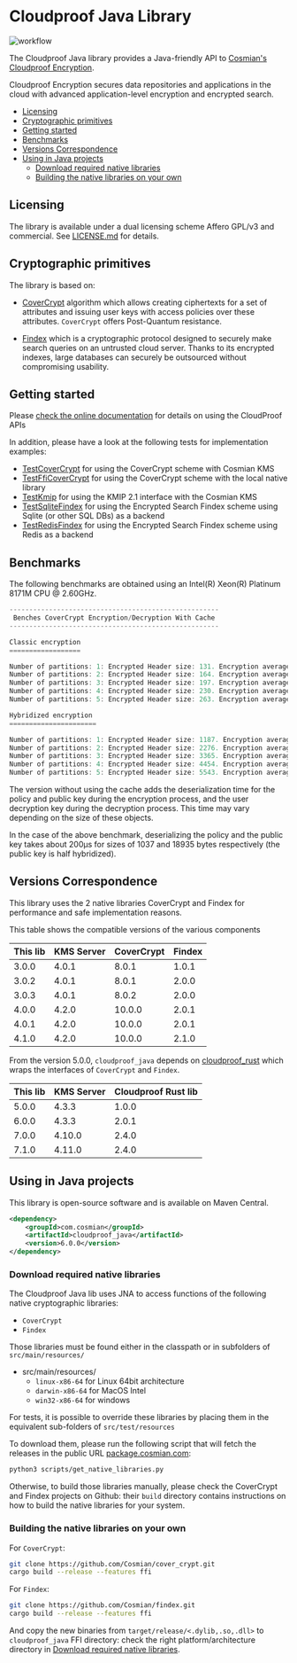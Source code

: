# Cloudproof Java Library

![workflow](https://github.com/Cosmian/cloudproof_java/actions/workflows/ci.yml/badge.svg)

The Cloudproof Java library provides a Java-friendly API to [Cosmian's Cloudproof Encryption](https://docs.cosmian.com/).

Cloudproof Encryption secures data repositories and applications in the cloud with advanced application-level encryption and encrypted search.

<!-- toc -->

- [Licensing](#licensing)
- [Cryptographic primitives](#cryptographic-primitives)
- [Getting started](#getting-started)
- [Benchmarks](#benchmarks)
- [Versions Correspondence](#versions-correspondence)
- [Using in Java projects](#using-in-java-projects)
  * [Download required native libraries](#download-required-native-libraries)
  * [Building the native libraries on your own](#building-the-native-libraries-on-your-own)

<!-- tocstop -->

## Licensing

The library is available under a dual licensing scheme Affero GPL/v3 and commercial. See [LICENSE.md](LICENSE.md) for details.

## Cryptographic primitives

The library is based on:

- [CoverCrypt](https://github.com/Cosmian/cover_crypt) algorithm which allows
creating ciphertexts for a set of attributes and issuing user keys with access
policies over these attributes. `CoverCrypt` offers Post-Quantum resistance.

- [Findex](https://github.com/Cosmian/findex) which is a cryptographic protocol designed to securely make search queries on
an untrusted cloud server. Thanks to its encrypted indexes, large databases can
securely be outsourced without compromising usability.

## Getting started

Please [check the online documentation](https://docs.cosmian.com/) for details on using the CloudProof APIs

In addition, please have a look at the following tests for implementation examples:

- [TestCoverCrypt](./src/test/java/com/cosmian/TestKmsCoverCrypt.java) for using the CoverCrypt scheme with Cosmian KMS
- [TestFfiCoverCrypt](./src/test/java/com/cosmian/TestNativeCoverCrypt.java) for using the CoverCrypt scheme with the local native library
- [TestKmip](./src/test/java/com/cosmian/TestKmip.java) for using the KMIP 2.1 interface with the Cosmian KMS
- [TestSqliteFindex](./src/test/java/com/cosmian/findex/TestSqlite.java) for using the Encrypted Search Findex scheme using Sqlite (or other SQL DBs) as a backend
- [TestRedisFindex](./src/test/java/com/cosmian/findex/TestRedis.java) for using the Encrypted Search Findex scheme using Redis as a backend

## Benchmarks

The following benchmarks are obtained using an Intel(R) Xeon(R) Platinum 8171M CPU @ 2.60GHz.

```c
-----------------------------------------------------
 Benches CoverCrypt Encryption/Decryption With Cache
-----------------------------------------------------

Classic encryption
==================

Number of partitions: 1: Encrypted Header size: 131. Encryption average time: 262971ns (262µs). Decryption average time: 221256ns (221µs)
Number of partitions: 2: Encrypted Header size: 164. Encryption average time: 347328ns (347µs). Decryption average time: 257798ns (257µs)
Number of partitions: 3: Encrypted Header size: 197. Encryption average time: 431084ns (431µs). Decryption average time: 411985ns (411µs)
Number of partitions: 4: Encrypted Header size: 230. Encryption average time: 513750ns (513µs). Decryption average time: 473802ns (473µs)
Number of partitions: 5: Encrypted Header size: 263. Encryption average time: 599409ns (599µs). Decryption average time: 536418ns (536µs)

Hybridized encryption
======================

Number of partitions: 1: Encrypted Header size: 1187. Encryption average time: 320732ns (320µs). Decryption average time: 232779ns (232µs)
Number of partitions: 2: Encrypted Header size: 2276. Encryption average time: 467049ns (467µs). Decryption average time: 273931ns (273µs)
Number of partitions: 3: Encrypted Header size: 3365. Encryption average time: 611346ns (611µs). Decryption average time: 315654ns (315µs)
Number of partitions: 4: Encrypted Header size: 4454. Encryption average time: 754446ns (754µs). Decryption average time: 358415ns (358µs)
Number of partitions: 5: Encrypted Header size: 5543. Encryption average time: 900514ns (900µs). Decryption average time: 400720ns (400µs)
```

The version without using the cache adds the deserialization time for the
policy and public key during the encryption process, and the user decryption
key during the decryption process. This time may vary depending on the size of
these objects.

In the case of the above benchmark, deserializing the policy and the public key
takes about 200µs for sizes of 1037 and 18935 bytes respectively (the public
key is half hybridized).

## Versions Correspondence

This library uses the 2 native libraries CoverCrypt and Findex for performance and safe implementation reasons.

This table shows the compatible versions of the various components

| This lib | KMS Server | CoverCrypt | Findex |
|----------|------------|------------|--------|
| 3.0.0    | 4.0.1      | 8.0.1      | 1.0.1  |
| 3.0.2    | 4.0.1      | 8.0.1      | 2.0.0  |
| 3.0.3    | 4.0.1      | 8.0.2      | 2.0.0  |
| 4.0.0    | 4.2.0      | 10.0.0     | 2.0.1  |
| 4.0.1    | 4.2.0      | 10.0.0     | 2.0.1  |
| 4.1.0    | 4.2.0      | 10.0.0     | 2.1.0  |

From the version 5.0.0, `cloudproof_java` depends on [cloudproof_rust](https://github.com/Cosmian/cloudproof_rust) which wraps the interfaces of `CoverCrypt` and `Findex`.

| This lib | KMS Server | Cloudproof Rust lib |
|----------|------------|---------------------|
| 5.0.0    | 4.3.3      | 1.0.0               |
| 6.0.0    | 4.3.3      | 2.0.1               |
| 7.0.0    | 4.10.0     | 2.4.0               |
| 7.1.0    | 4.11.0     | 2.4.0               |

## Using in Java projects

This library is open-source software and is available on Maven Central.

```xml
<dependency>
    <groupId>com.cosmian</groupId>
    <artifactId>cloudproof_java</artifactId>
    <version>6.0.0</version>
</dependency>
```

### Download required native libraries

The Cloudproof Java lib uses JNA to access functions of the following native cryptographic libraries:

- `CoverCrypt`
- `Findex`

Those libraries must be found either in the classpath or in subfolders of `src/main/resources/`

- src/main/resources/
  - `linux-x86-64` for Linux 64bit architecture
  - `darwin-x86-64` for MacOS Intel
  - `win32-x86-64` for windows

For tests, it is possible to override these libraries by placing them in the equivalent sub-folders of `src/test/resources`

To download them, please run the following script that will fetch the releases in the public URL [package.cosmian.com](https://package.cosmian.com):

```bash
python3 scripts/get_native_libraries.py
```

Otherwise, to build those libraries manually, please check the CoverCrypt and Findex projects on Github: their `build` directory contains instructions on how to build the native libraries for your system.

### Building the native libraries on your own

For `CoverCrypt`:

```bash
git clone https://github.com/Cosmian/cover_crypt.git
cargo build --release --features ffi
```

For `Findex`:

```bash
git clone https://github.com/Cosmian/findex.git
cargo build --release --features ffi
```

And copy the new binaries from `target/release/<.dylib,.so,.dll>` to `cloudproof_java` FFI directory: check the right platform/architecture directory in [Download required native libraries](#download-required-native-libraries).
